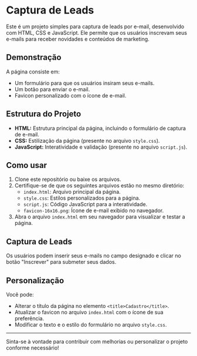 # Captura de Leads

Este é um projeto simples para captura de leads por e-mail, desenvolvido com HTML, CSS e JavaScript. Ele permite que os usuários inscrevam seus e-mails para receber novidades e conteúdos de marketing.

## Demonstração

A página consiste em:
- Um formulário para que os usuários insiram seus e-mails.
- Um botão para enviar o e-mail.
- Favicon personalizado com o ícone de e-mail.

## Estrutura do Projeto

- **HTML:** Estrutura principal da página, incluindo o formulário de captura de e-mail.
- **CSS:** Estilização da página (presente no arquivo `style.css`).
- **JavaScript:** Interatividade e validação (presente no arquivo `script.js`).

## Como usar

1. Clone este repositório ou baixe os arquivos.
2. Certifique-se de que os seguintes arquivos estão no mesmo diretório:
   - `index.html`: Arquivo principal da página.
   - `style.css`: Estilos personalizados para a página.
   - `script.js`: Código JavaScript para a interatividade.
   - `favicon-16x16.png`: Ícone de e-mail exibido no navegador.
3. Abra o arquivo `index.html` em seu navegador para visualizar e testar a página.

## Captura de Leads

Os usuários podem inserir seus e-mails no campo designado e clicar no botão "Inscrever" para submeter seus dados.

## Personalização

Você pode:
- Alterar o título da página no elemento `<title>Cadastro</title>`.
- Atualizar o favicon no arquivo `index.html` com o ícone de sua preferência.
- Modificar o texto e o estilo do formulário no arquivo `style.css`.

---

Sinta-se à vontade para contribuir com melhorias ou personalizar o projeto conforme necessário!
